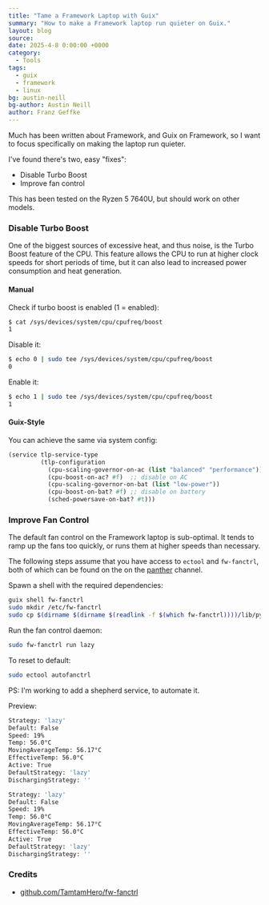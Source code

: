 ```yaml
---
title: "Tame a Framework Laptop with Guix"
summary: "How to make a Framework laptop run quieter on Guix."
layout: blog
source:
date: 2025-4-8 0:00:00 +0000
category:
  - Tools
tags:
  - guix
  - framework
  - linux
bg: austin-neill
bg-author: Austin Neill
author: Franz Geffke
---
```


Much has been written about Framework, and Guix on Framework, so I want to focus specifically on making the laptop run quieter.

I've found there's two, easy "fixes":

- Disable Turbo Boost
- Improve fan control

This has been tested on the Ryzen 5 7640U, but should work on other models.

### Disable Turbo Boost

One of the biggest sources of excessive heat, and thus noise, is the Turbo Boost feature of the CPU. This feature allows the CPU to run at higher clock speeds for short periods of time, but it can also lead to increased power consumption and heat generation.

#### Manual

Check if turbo boost is enabled (1 = enabled):

```bash
$ cat /sys/devices/system/cpu/cpufreq/boost
1
```

Disable it:

```bash
$ echo 0 | sudo tee /sys/devices/system/cpu/cpufreq/boost
0
```

Enable it:

```bash
$ echo 1 | sudo tee /sys/devices/system/cpu/cpufreq/boost
1
```

#### Guix-Style

You can achieve the same via system config:

```scheme
(service tlp-service-type
         (tlp-configuration
           (cpu-scaling-governor-on-ac (list "balanced" "performance"))
           (cpu-boost-on-ac? #f)  ;; disable on AC
           (cpu-scaling-governor-on-bat (list "low-power"))
           (cpu-boost-on-bat? #f) ;; disable on battery
           (sched-powersave-on-bat? #t)))
```

### Improve Fan Control

The default fan control on the Framework laptop is sub-optimal. It tends to ramp up the fans too quickly, or runs them at higher speeds than necessary.

The following steps assume that you have access to `ectool` and `fw-fanctrl`, both of which can be found on the on the [panther](https://channels.pantherx.org/panther.git/plain/README.md) channel.

Spawn a shell with the required dependencies:

```bash
guix shell fw-fanctrl
sudo mkdir /etc/fw-fanctrl
sudo cp $(dirname $(dirname $(readlink -f $(which fw-fanctrl))))/lib/python3.10/site-packages/fw_fanctrl/_resources/config.json /etc/fw-fanctrl/config.json
```

Run the fan control daemon:

```bash
sudo fw-fanctrl run lazy
```

To reset to default:

```bash
sudo ectool autofanctrl
```

PS: I'm working to add a shepherd service, to automate it.

Preview:

```bash
Strategy: 'lazy'
Default: False
Speed: 19%
Temp: 56.0°C
MovingAverageTemp: 56.17°C
EffectiveTemp: 56.0°C
Active: True
DefaultStrategy: 'lazy'
DischargingStrategy: ''

Strategy: 'lazy'
Default: False
Speed: 19%
Temp: 56.0°C
MovingAverageTemp: 56.17°C
EffectiveTemp: 56.0°C
Active: True
DefaultStrategy: 'lazy'
DischargingStrategy: ''
```

### Credits

- [github.com/TamtamHero/fw-fanctrl](https://github.com/TamtamHero/fw-fanctrl)